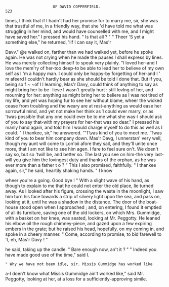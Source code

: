                          OF DAVID COPPERFIELD.                            523
  times, I think that if I hadn't had her promise fur to marry me, sir, she
  was that trustful of me, in a friendly way, that she 'd have told me what
 was struggling in her mind, and would have counselled with me, and I
 might have saved her."
     I pressed his hand. " Is that all ? "
     " Theer 'S yet a something else," he returned, 'lif I can say it, Mas'r

 Davv."
    @e walked on, farther than we had walked yet, before he spoke again.
 He was not crying when he made the pauses I shall express by lines. He
 was merely collecting himself to speak very plainly.
    "I loved her-and I love the mem'ry of her-too deep-to be able to
 lead her to believe of my own self as I 'm a happy man. I could only be
 happy-by forgetting of her-and I ' m afeerd I couldn't hardly bear as
 she should be told I done that. But if you, being so f ~ ~of     l l learning,
 Mas'r Davy, could think of anything to say as might bring her to be-
 lieve I wasn't greatly hurt : still lovlng of her, and mourning for her:
 anything as might bring her to beliere as I was not tired of my life, and
 yet was hoping fur to see her without blame, wheer the wicked cease from
 troubling and the weary are at rest-anything as would ease her sorrowful
 mind, and yet not make her think as 1 could ever marry, or as 'twas
possible that any one could ever be to me what she was-I should ask of
you to say that-with my prayers for her-that was so dear."
    I pressed his manly hand again, and told him I would charge myself to
do this as well as I could.
    " I thankee, sir," he answered. '"T\vas kind of you to meet me.
'Twas kind of you to bear him company down. Mas'r Davg, I unnerstan'
very well, though my aunt will come to Lon'oii afore they sail, and they'll
unite once more, that I am not like to see him agen. I fare to feel sure
on't. We doen't say so, but so 'twill be, and better so. The last you
see on him-the very last-will you give him the lovingest duty and
thanks of the orphan, as he was ever more than a father t o ? "
    This I also promised, faithfully.
    " I thankee again, sir," he said, heartily shaking hands.        " I know

wheer you're a going. Good bye ! "
    With a slight wave of his hand, as though to explain to me that he
could not enter the old place, lie turned away. As I looked after his
figure, crossing the waste in the moonlight, I saw him turn his face
towards a strip of silvery light upon the sea, and pass on, looking at it,
until he was a shadow in the distance.
    The door of the boat-house stood open when I approached ; and, on
entering, I found it emptied of all its furniture, saving one of the old
lockers, on which Mrs. Gummidge, with a basket on her knee, was seated,
looking at Mr. Peggotty. He leaned his elbow oil the rough chimney-piece,
and gazed upon a few expiring embers in the grate; but he raised his
head, hopefully, on my coming in, and spoke in a cheery manner.
    " Come, according to promise, to bid farewell to 't, eh, Mas'r Davy ! "

he said, taking up the candle. " Bare enough now, an't it ? "
    " Indeed you have made good use of the time," said I.

    " Why we have not been idle, sir. Missis Gummidge has worked like
a-I doen't know what Missis Gummidge ain't worked like," said Mr.
Peggotty, looking at her, at a loss for a sufficiently-approving simile.
